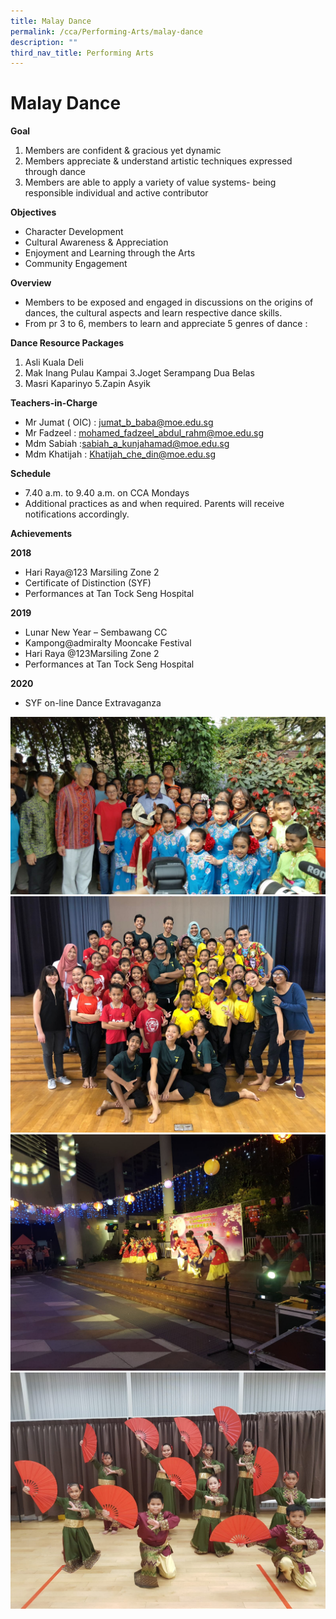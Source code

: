 ```yaml
---
title: Malay Dance
permalink: /cca/Performing-Arts/malay-dance
description: ""
third_nav_title: Performing Arts
---
```

# Malay Dance

**Goal**

1. Members are confident & gracious yet dynamic
2. Members appreciate & understand artistic techniques expressed through dance
3. Members are able to apply a variety of value systems- being responsible individual and active contributor

**Objectives** 
* Character Development
* Cultural Awareness & Appreciation
* Enjoyment and Learning through the Arts
* Community Engagement

**Overview**

* Members to be exposed and engaged in discussions on the origins of dances, the cultural aspects and learn respective dance skills.
* From pr 3 to 6, members to learn and appreciate 5 genres of dance  :

**Dance Resource Packages**

1. Asli Kuala Deli
2. Mak Inang Pulau Kampai
3.Joget Serampang Dua Belas
4. Masri Kaparinyo
5.Zapin Asyik


**Teachers-in-Charge**

* Mr Jumat  ( OIC)  :   jumat_b_baba@moe.edu.sg
* Mr Fadzeel            : mohamed_fadzeel_abdul_rahm@moe.edu.sg
* Mdm Sabiah          :sabiah_a_kunjahamad@moe.edu.sg
* Mdm Khatijah       :   Khatijah_che_din@moe.edu.sg

**Schedule**

* 7.40 a.m. to 9.40 a.m. on CCA Mondays 
* Additional practices as and when required.  Parents will receive notifications accordingly.

**Achievements**

**2018**

* Hari Raya@123 Marsiling Zone 2
* Certificate of Distinction (SYF)
* Performances at Tan Tock Seng Hospital

**2019**
*	Lunar New Year – Sembawang CC
* Kampong@admiralty Mooncake Festival
* Hari Raya @123Marsiling Zone 2
* Performances at Tan Tock Seng Hospital 

**2020**

*	SYF on-line Dance Extravaganza


![](/images/Admiralty%20Primary%20Malay%20Dance%20%20Gardens%20By%20The%20Bay%20with%20PM%20Lee%20Hsien%20Loong.jpg)
![](/images/Admiralty%20Primary%20Malay%20Dance%20%20ADMPS%20Malay%20Dance%20SYF%20Exchange%202018.jpg)
![](/images/Admiralty%20Primary%20Malay%20Dance%20%20Kg%20Admiralty%20Mid%20Autumn%20Fest%202019%201.jpg)
![](/images/CNY%202.jpg)